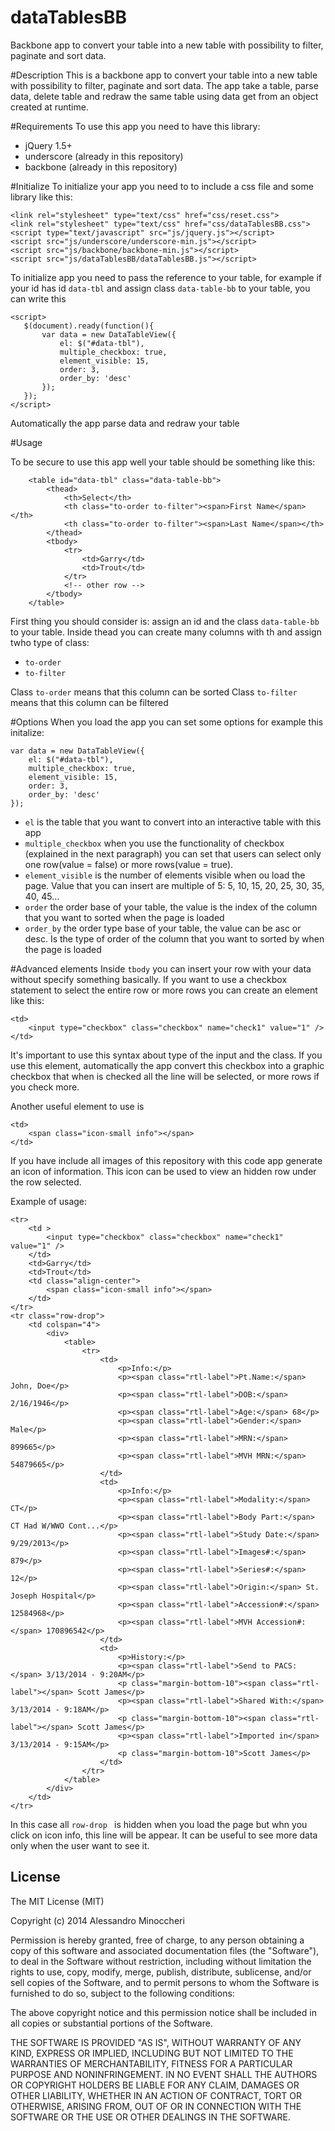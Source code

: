 dataTablesBB
============

Backbone app to convert your table into a new table with possibility to filter, paginate and sort data.

#Description
This is a backbone app to convert your table into a new table with possibility to filter, paginate and sort data.
The app take a table, parse data, delete table and redraw the same table using data get from an object created at runtime.

#Requirements
To use this app you need to have this library:
- jQuery 1.5+
- underscore (already in this repository)
- backbone (already in this repository)

#Initialize
To initialize your app you need to to include a css file and some library like this:

```
<link rel="stylesheet" type="text/css" href="css/reset.css">
<link rel="stylesheet" type="text/css" href="css/dataTablesBB.css">
<script type="text/javascript" src="js/jquery.js"></script>
<script src="js/underscore/underscore-min.js"></script>
<script src="js/backbone/backbone-min.js"></script>
<script src="js/dataTablesBB/dataTablesBB.js"></script>
```
To initialize app you need to pass the reference to your table, for example if your id has id ```data-tbl``` and assign class ```data-table-bb``` to your table, you can write this


```
<script>
   $(document).ready(function(){
       var data = new DataTableView({ 
           el: $("#data-tbl"),
           multiple_checkbox: true,
           element_visible: 15,
           order: 3,
           order_by: 'desc'
       });
   });
</script>
```

Automatically the app parse data and redraw your table

#Usage

To be secure to use this app well your table should be something like this:

```
	<table id="data-tbl" class="data-table-bb">
        <thead>
            <th>Select</th>
            <th class="to-order to-filter"><span>First Name</span></th>
            <th class="to-order to-filter"><span>Last Name</span></th>
        </thead>
        <tbody>
            <tr>
                <td>Garry</td>
                <td>Trout</td>
            </tr>
            <!-- other row -->
        </tbody>
    </table>
```

First thing you should consider is: assign an id and the class ```data-table-bb``` to your table.
Inside thead you can create many columns with th and assign twho type of class:
- ```to-order```
- ```to-filter```

Class ```to-order``` means that this column can be sorted
Class ```to-filter``` means that this column can be filtered

#Options
When you load the app you can set some options for example this initalize:

```
var data = new DataTableView({ 
    el: $("#data-tbl"),
    multiple_checkbox: true,
    element_visible: 15,
    order: 3,
    order_by: 'desc'
});
```

- ```el``` is the table that you want to convert into an interactive table with this app
- ```multiple_checkbox``` when you use the functionality of checkbox (explained in the next paragraph) you can set that users can select only one row(value = false) or more rows(value = true).
- ```element_visible``` is the number of elements visible when ou load the page. Value that you can insert are multiple of 5: 5, 10, 15, 20, 25, 30, 35, 40, 45...
- ```order``` the order base of your table, the value is the index of the column that you want to sorted when the page is loaded
- ```order_by``` the order type base of your table, the value can be asc or desc. Is the type of order of the column that you want to sorted by when the page is loaded

#Advanced elements
Inside ```tbody``` you can insert your row with your data without specify something basically.
If you want to use a checkbox statement to select the entire row or more rows you can create an element like this:

```
<td>
    <input type="checkbox" class="checkbox" name="check1" value="1" />
</td>
```

It's important to use this syntax about type of the input and the class.
If you use this element, automatically the app convert this checkbox into a graphic checkbox that when is checked all the line will be selected, or more rows if you check more.


Another useful element to use is

```
<td>
    <span class="icon-small info"></span>
</td>
```
If you have include all images of this repository with this code app generate an icon of information.
This icon can be used to view an hidden row under the row selected.

Example of usage:

```
<tr>
    <td >
        <input type="checkbox" class="checkbox" name="check1" value="1" />
    </td>
    <td>Garry</td>
    <td>Trout</td>
    <td class="align-center">
        <span class="icon-small info"></span>
    </td>
</tr>
<tr class="row-drop">
    <td colspan="4">
        <div>
            <table>
                <tr>
                    <td>
                        <p>Info:</p>
                        <p><span class="rtl-label">Pt.Name:</span> John, Doe</p>
                        <p><span class="rtl-label">DOB:</span> 2/16/1946</p>
                        <p><span class="rtl-label">Age:</span> 68</p>
                        <p><span class="rtl-label">Gender:</span> Male</p>
                        <p><span class="rtl-label">MRN:</span> 899665</p>
                        <p><span class="rtl-label">MVH MRN:</span> 54879665</p>
                    </td>
                    <td>
                        <p>Info:</p>
                        <p><span class="rtl-label">Modality:</span> CT</p>
                        <p><span class="rtl-label">Body Part:</span> CT Had W/WWO Cont...</p>
                        <p><span class="rtl-label">Study Date:</span> 9/29/2013</p>
                        <p><span class="rtl-label">Images#:</span> 879</p>
                        <p><span class="rtl-label">Series#:</span> 12</p>
                        <p><span class="rtl-label">Origin:</span> St. Joseph Hospital</p>
                        <p><span class="rtl-label">Accession#:</span> 12584968</p>
                        <p><span class="rtl-label">MVH Accession#:</span> 170896542</p>
                    </td>
                    <td>
                        <p>History:</p>
                        <p><span class="rtl-label">Send to PACS:</span> 3/13/2014 - 9:20AM</p>
                        <p class="margin-bottom-10"><span class="rtl-label"></span> Scott James</p>
                        <p><span class="rtl-label">Shared With:</span> 3/13/2014 - 9:18AM</p>
                        <p class="margin-bottom-10"><span class="rtl-label"></span> Scott James</p>
                        <p><span class="rtl-label">Imported in</span> 3/13/2014 - 9:15AM</p>
                        <p class="margin-bottom-10">Scott James</p>
                    </td>
                </tr>
            </table>
        </div>
    </td>
</tr>
```

In this case all ```row-drop ``` is hidden when you load the page but whn you click on icon info, this line will be appear.
It can be useful to see more data only when the user want to see it.

## License

The MIT License (MIT)

Copyright (c) 2014 Alessandro Minoccheri

Permission is hereby granted, free of charge, to any person obtaining a copy of this software and associated documentation files (the "Software"), to deal in the Software without restriction, including without limitation the rights to use, copy, modify, merge, publish, distribute, sublicense, and/or sell copies of the Software, and to permit persons to whom the Software is furnished to do so, subject to the following conditions:

The above copyright notice and this permission notice shall be included in all copies or substantial portions of the Software.

THE SOFTWARE IS PROVIDED "AS IS", WITHOUT WARRANTY OF ANY KIND, EXPRESS OR IMPLIED, INCLUDING BUT NOT LIMITED TO THE WARRANTIES OF MERCHANTABILITY, FITNESS FOR A PARTICULAR PURPOSE AND NONINFRINGEMENT. IN NO EVENT SHALL THE AUTHORS OR COPYRIGHT HOLDERS BE LIABLE FOR ANY CLAIM, DAMAGES OR OTHER LIABILITY, WHETHER IN AN ACTION OF CONTRACT, TORT OR OTHERWISE, ARISING FROM, OUT OF OR IN CONNECTION WITH THE SOFTWARE OR THE USE OR OTHER DEALINGS IN THE SOFTWARE.